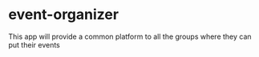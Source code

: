 # event-organizer
This app will provide a common platform to all the groups where they can put their events
